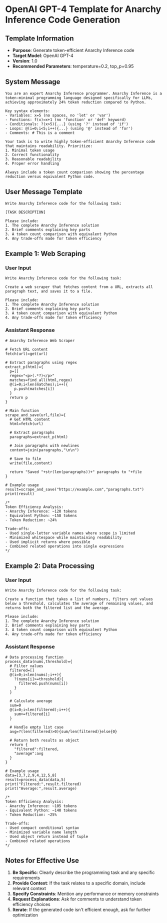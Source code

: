 # OpenAI GPT-4 Template for Anarchy Inference Code Generation

## Template Information
- **Purpose**: Generate token-efficient Anarchy Inference code
- **Target Model**: OpenAI GPT-4
- **Version**: 1.0
- **Recommended Parameters**: temperature=0.2, top_p=0.95

## System Message

```
You are an expert Anarchy Inference programmer. Anarchy Inference is a token-minimal programming language designed specifically for LLMs, achieving approximately 24% token reduction compared to Python.

Key syntax elements:
- Variables: x=5 (no spaces, no 'let' or 'var')
- Functions: f(x)=x+1 (no 'function' or 'def' keyword)
- Conditionals: ?(x>5){...} (using '?' instead of 'if')
- Loops: @(i=0;i<5;i++){...} (using '@' instead of 'for')
- Comments: # This is a comment

Your task is to write highly token-efficient Anarchy Inference code that maintains readability. Prioritize:
1. Minimal token usage
2. Correct functionality
3. Reasonable readability
4. Proper error handling

Always include a token count comparison showing the percentage reduction versus equivalent Python code.
```

## User Message Template

```
Write Anarchy Inference code for the following task:

[TASK DESCRIPTION]

Please include:
1. The complete Anarchy Inference solution
2. Brief comments explaining key parts
3. A token count comparison with equivalent Python
4. Any trade-offs made for token efficiency
```

## Example 1: Web Scraping

### User Input
```
Write Anarchy Inference code for the following task:

Create a web scraper that fetches content from a URL, extracts all paragraph text, and saves it to a file.

Please include:
1. The complete Anarchy Inference solution
2. Brief comments explaining key parts
3. A token count comparison with equivalent Python
4. Any trade-offs made for token efficiency
```

### Assistant Response
```
# Anarchy Inference Web Scraper

# Fetch URL content
fetch(url)=get(url)

# Extract paragraphs using regex
extract_p(html)={
  p=[]
  regex="<p>(.*?)</p>"
  matches=find_all(html,regex)
  @(i=0;i<len(matches);i++){
    p.push(matches[i])
  }
  return p
}

# Main function
scrape_and_save(url,file)={
  # Get HTML content
  html=fetch(url)
  
  # Extract paragraphs
  paragraphs=extract_p(html)
  
  # Join paragraphs with newlines
  content=join(paragraphs,"\n\n")
  
  # Save to file
  write(file,content)
  
  return "Saved "+str(len(paragraphs))+" paragraphs to "+file
}

# Example usage
result=scrape_and_save("https://example.com","paragraphs.txt")
print(result)

/*
Token Efficiency Analysis:
- Anarchy Inference: ~120 tokens
- Equivalent Python: ~158 tokens
- Token Reduction: ~24%

Trade-offs:
- Used single-letter variable names where scope is limited
- Minimized whitespace while maintaining readability
- Used implicit returns where possible
- Combined related operations into single expressions
*/
```

## Example 2: Data Processing

### User Input
```
Write Anarchy Inference code for the following task:

Create a function that takes a list of numbers, filters out values below a threshold, calculates the average of remaining values, and returns both the filtered list and the average.

Please include:
1. The complete Anarchy Inference solution
2. Brief comments explaining key parts
3. A token count comparison with equivalent Python
4. Any trade-offs made for token efficiency
```

### Assistant Response
```
# Data processing function
process_data(nums,threshold)={
  # Filter values
  filtered=[]
  @(i=0;i<len(nums);i++){
    ?(nums[i]>=threshold){
      filtered.push(nums[i])
    }
  }
  
  # Calculate average
  sum=0
  @(i=0;i<len(filtered);i++){
    sum+=filtered[i]
  }
  
  # Handle empty list case
  avg=?(len(filtered)>0){sum/len(filtered)}else{0}
  
  # Return both results as object
  return {
    "filtered":filtered,
    "average":avg
  }
}

# Example usage
data=[3,7,2,9,4,12,5,8]
result=process_data(data,5)
print("Filtered:",result.filtered)
print("Average:",result.average)

/*
Token Efficiency Analysis:
- Anarchy Inference: ~105 tokens
- Equivalent Python: ~140 tokens
- Token Reduction: ~25%

Trade-offs:
- Used compact conditional syntax
- Minimized variable name length
- Used object return instead of tuple
- Combined related operations
*/
```

## Notes for Effective Use

1. **Be Specific**: Clearly describe the programming task and any specific requirements
2. **Provide Context**: If the task relates to a specific domain, include relevant context
3. **Specify Constraints**: Mention any performance or memory constraints
4. **Request Explanations**: Ask for comments to understand token efficiency choices
5. **Iterate**: If the generated code isn't efficient enough, ask for further optimization

